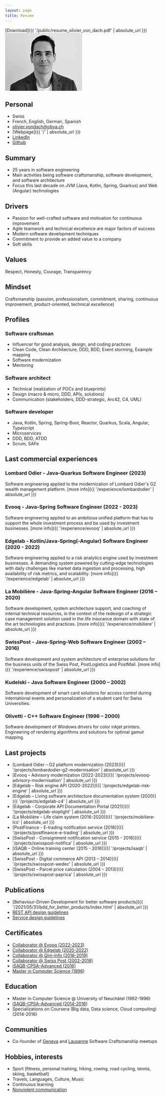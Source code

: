 ```yaml
---
layout: page
title: Resume
---
```

[Download]({{ '/public/resume_olivier_von_dach.pdf' | absolute_url }})
![](/public/images/IMG_20201228_140658_w250_bw.jpg)
## Personal
* Swiss
* French, English, German, Spanish
* olivier.vondach@obya.ch
* [Webpage]({{ '/' | absolute_url }})
* [LinkedIn](https://www.linkedin.com/in/vondacho)
* [Github](https://github.com/vondacho)

## Summary
* 25 years in software engineering
* Main activities being software craftsmanship, software development, and software architecture
* Focus this last decade on JVM (Java, Kotlin, Spring, Quarkus) and Web (Angular) technologies

## Drivers
* Passion for well-crafted software and motivation for continuous improvement
* Agile teamwork and technical excellence are major factors of success
* Modern software development techniques
* Commitment to provide an added value to a company
* Soft skills

## Values
Respect, Honesty, Courage, Transparency

## Mindset
Craftsmanship (passion, professionalism, commitment, sharing, continuous improvement, product-oriented, technical excellence)

## Profiles

### Software craftsman
* Influencer for good analysis, design, and coding practices
* Clean Code, Clean Architecture, DDD, BDD, Event storming, Example mapping
* Software modernization
* Mentoring

### Software architect
* Technical (realization of POCs and blueprints)
* Design (macro & micro, DDD, APIs, solutions)
* Communication (stakeholders, DDD-strategic, Arc42, C4, UML)

### Software developer
* Java, Kotlin, Spring, Spring-Boot, Reactor, Quarkus, Scala, Angular, Typescript
* Microservices
* DDD, BDD, ATDD
* Scrum, SAFe

## Last commercial experiences

### Lombard Odier - Java-Quarkus Software Engineer (2023)
Software engineering applied to the modernization of Lombard Odier's G2 wealth management platform. [more info]({{ '/experience/lombardodier' | absolute_url }})

### Evooq - Java-Spring Software Engineer (2022 - 2023)
Software engineering applied to an ambitious unified platform that has to support the whole investment process and be used by investment businesses. [more info]({{ '/experience/evooq' | absolute_url }})

### Edgelab - Kotlin/Java-Spring(-Angular) Software Engineer (2020 - 2022)
Software engineering applied to a risk analytics engine used by investment businesses. A demanding system powered by cutting-edge technologies with daily challenges like market data ingestion and processing, high availability of risk metrics, and scalability. [more info]({{ '/experience/edgelab' | absolute_url }})

### La Mobilière - Java-Spring-Angular Software Engineer (2016 – 2020)
Software development, system architecture support, and coaching of internal technical resources, in the context of the redesign of a strategic case management solution used in the life insurance domain with state of the art technologies and practices. [more info]({{ '/experience/mobiliere' | absolute_url }})

### SwissPost - Java-Spring-Web Software Engineer (2002 – 2016)
Software development and system architecture of enterprise solutions for the business units of the Swiss Post, PostLogistics and PostMail. [more info]({{ '/experience/swisspost' | absolute_url }})

### Kudelski - Java Software Engineer (2000 – 2002)
Software development of smart card solutions for access control during international events and personalization of a student card for Swiss Universities.

### Olivetti - C++ Software Engineer (1996 – 2000)
Software development of Windows drivers for color inkjet printers. Engineering of rendering algorithms and solutions for optimal gamut mapping.

## Last projects
* [Lombard Odier – G2 platform modernization (2023)]({{ '/projects/lombardodier-g2-modernisation' | absolute_url }})
* [Evooq – Advisory modernization (2022-2023)]({{ '/projects/evooq-advisory-modernisation' | absolute_url }})
* [Edgelab – Risk engine API (2020-2022)]({{ '/projects/edgelab-risk-engine' | absolute_url }})
* [Edgelab – Living software architecture documentation system (2020)]({{ '/projects/edgelab-c4' | absolute_url }})
* [Edgelab - Corporate API Documentation Portal (2021)]({{ '/projects/edgelab-stoplight' | absolute_url }})
* [La Mobilière – Life claim system (2016-2020)]({{ '/projects/mobiliere-lcs' | absolute_url }})
* [PostFinance - E-trading notification service (2016)]({{ '/projects/postfinance-e-trading' | absolute_url }})
* [SwissPost - Consignment notification service (2015 - 2016)]({{ '/projects/swisspost-notifica' | absolute_url }})
* [iSAQB – Online training center (2015 - 2016)]({{ '/projects/isaqb' | absolute_url }})
* [SwissPost - Digital commerce API (2013 – 2014)]({{ '/projects/swisspost-wedec' | absolute_url }})
* [SwissPost – Parcel price calculation (2004 – 2013)]({{ '/projects/swisspost-paprica' | absolute_url }})

## Publications
* [Behaviour-Driven Development for better software products]({{ '/2021/05/31/bdd_for_better_products/index.html' | absolute_url }})
* [REST API design guidelines](https://vondacho.github.io/arch-api-design-guidelines)
* [Service design guidelines](https://vondacho.github.io/arch-service-design-guidelines)

## Certificates
* [Collaborator @ Evooq (2022-2023)](https://bit.ly/3J256Z6)
* [Collaborator @ Edgelab (2020-2022)](https://bit.ly/3oWf5Iy)
* [Collaborator @ Qim-Info (2016-2019)](https://bit.ly/3g2wad4)
* [Collaborator @ Swiss Post (2002-2016)](https://bit.ly/3mCBqFm)
* [iSAQB-CPSA–Advanced (2016)](https://bit.ly/2PKFuYh)
* [Master in Computer Science (1996)](https://bit.ly/3t9mrFx)

## Education
* Master in Computer Science @ University of Neuchâtel (1992-1996)
* [iSAQB-CPSA–Advanced (2014-2016)](https://www.isaqb.org/certifications/cpsa-certifications/cpsa-advanced-level/)
* Specializations on Coursera (Big data, Data science, Cloud computing) (2014-2016)

## Communities
* Co-founder of [Geneva](https://www.meetup.com/fr-FR/Geneva-software-Craftsmanship/) and [Lausanne](https://www.meetup.com/fr-FR/Lausanne-Software-Craftsmanship-Meetup-Group) Software Craftsmanship meetups

## Hobbies, interests
* Sport (fitness, personal training, hiking, rowing, road cycling, tennis, skiing, basketball)
* Travels, Languages, Culture, Music
* Continuous learning
* [Nonviolent communication](https://en.wikipedia.org/wiki/Nonviolent_Communication)
